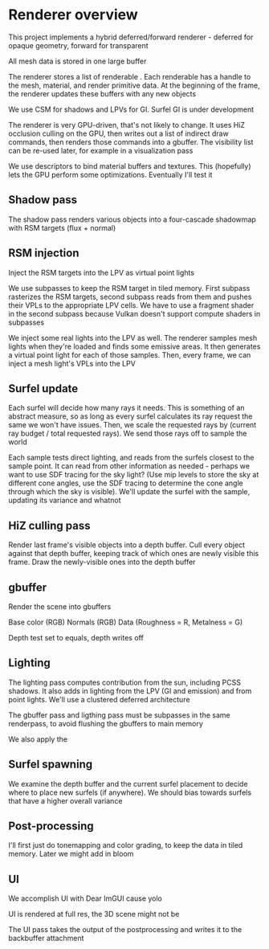 # Renderer overview

This project implements a hybrid deferred/forward renderer - deferred for opaque geometry, forward 
for transparent

All mesh data is stored in one large buffer

The renderer stores a list of renderable . Each renderable has a handle to the mesh, material, and render primitive data. At the beginning of the frame, the renderer updates these buffers with any new objects

We use CSM for shadows and LPVs for GI. Surfel GI is under development

The renderer is very GPU-driven, that's not likely to change. It uses HiZ occlusion culling on the GPU, then writes out a list of indirect draw commands, then renders those commands into a gbuffer. The visibility list can be re-used later, for example in a visualization pass

We use descriptors to bind material buffers and textures. This (hopefully) lets the GPU perform some
optimizations. Eventually I'll test it

## Shadow pass

The shadow pass renders various objects into a four-cascade shadowmap with RSM targets (flux + normal)

## RSM injection

Inject the RSM targets into the LPV as virtual point lights

We use subpasses to keep the RSM target in tiled memory. First subpass rasterizes the RSM targets, second subpass reads from them and pushes their VPLs to the appropriate LPV cells. We have to use a fragment shader in the second subpass because Vulkan doesn't support compute shaders in subpasses

We inject some real lights into the LPV as well. The renderer samples mesh lights when they're loaded and finds some emissive areas. It then generates a virtual point light for each of those samples. Then, every frame, we can inject a mesh light's VPLs into the LPV

## Surfel update

Each surfel will decide how many rays it needs. This is something of an abstract measure, so as long as every surfel calculates its ray request the same we won't have issues. Then, we scale the requested rays by (current ray budget / total requested rays). We send those rays off to sample the world

Each sample tests direct lighting, and reads from the surfels closest to the sample point. It can read from other information as needed - perhaps we want to use SDF tracing for the sky light? (Use mip levels to store the sky at different cone angles, use the SDF tracing to determine the cone angle through which the sky is visible). We'll update the surfel with the sample, updating its variance and whatnot

## HiZ culling pass

Render last frame's visible objects into a depth buffer. Cull every object against that depth buffer, keeping track of which ones are newly visible this frame. Draw the newly-visible ones into the depth buffer

## gbuffer

Render the scene into gbuffers

Base color (RGB)
Normals (RGB)
Data (Roughness = R, Metalness = G)

Depth test set to equals, depth writes off

## Lighting

The lighting pass computes contribution from the sun, including PCSS shadows. It also adds in 
lighting from the LPV (GI and emission) and from point lights. We'll use a clustered deferred
architecture

The gbuffer pass and ligthing pass must be subpasses in the same renderpass, to avoid flushing the 
gbuffers to main memory

We also apply the 

## Surfel spawning

We examine the depth buffer and the current surfel placement to decide where to place new surfels (if anywhere). We should bias towards surfels that have a higher overall variance

## Post-processing

I'll first just do tonemapping and color grading, to keep the data in tiled memory. Later we might 
add in bloom

## UI

We accomplish UI with Dear ImGUI cause yolo

UI is rendered at full res, the 3D scene might not be

The UI pass takes the output of the postprocessing and writes it to the backbuffer attachment
